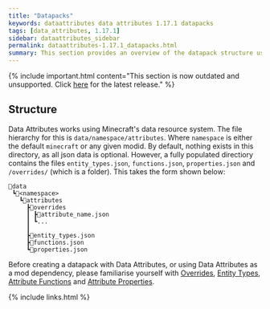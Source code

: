 ```yaml
---
title: "Datapacks"
keywords: dataattributes data attributes 1.17.1 datapacks
tags: [data_attributes, 1.17.1]
sidebar: dataattributes_sidebar
permalink: dataattributes-1.17.1_datapacks.html
summary: This section provides an overview of the datapack structure used by Data Attributes for Minecraft 1.17.1.
---
```


{% include important.html content="This section is now outdated and unsupported. Click [here](dataattributes-1.18.2_home) for the latest release." %}

## Structure

Data Attributes works using Minecraft's data resource system. The file hierarchy for this is `data/namespace/attributes`. Where `namespace` is either the default `minecraft` or any given modid. By default, nothing exists in this directory, as all json data is optional. However, a fully populated directiory contains the files `entity_types.json`, `functions.json`, `properties.json` and `/overrides/` (which is a folder). This takes the form shown below:

```
📂data
 ┗📂<namespace>
   ┗📂attributes
     ┣📂overrides
     ┃ ┣📄attribute_name.json
     ┃ ┗...
     ┃
     ┣📄entity_types.json
     ┣📄functions.json
     ┗📄properties.json
```

Before creating a datapack with Data Attributes, or using Data Attributes as a mod dependency, please familiarise yourself with [Overrides](dataattributes-1.17.1_overrides), [Entity Types](dataattributes-1.17.1_entity_types), [Attribute Functions](dataattributes-1.17.1_attribute_functions) and [Attribute Properties](dataattributes-1.17.1_attribute_properties).

{% include links.html %}
